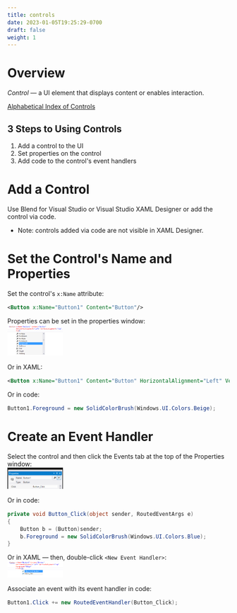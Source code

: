 ```yaml
---
title: controls
date: 2023-01-05T19:25:29-0700
draft: false
weight: 1
---
```

# Overview
*Control* — a UI element that displays content or enables interaction.

[Alphabetical Index of Controls](https://learn.microsoft.com/en-us/windows/apps/design/controls/#alphabetical-index)

## 3 Steps to Using Controls
1.  Add a control to the UI
2.  Set properties on the control
3.  Add code to the control's event handlers

# Add a Control
Use Blend for Visual Studio or Visual Studio XAML Designer or add the control via code.
- Note: controls added via code are not visible in XAML Designer.

# Set the Control's Name and Properties
Set the control's `x:Name` attribute:

```xml
<Button x:Name="Button1" Content="Button"/>
```

Properties can be set in the properties window:  
<img src="Controls-image1.png" width="25%" height="25%" alt="Intellisense in XAML part 1" />  

Or in XAML:
```xml
<Button x:Name="Button1" Content="Button" HorizontalAlignment="Left" VerticalAlignment="Top" Foreground="Beige"/>
```
Or in code:
```cs
Button1.Foreground = new SolidColorBrush(Windows.UI.Colors.Beige);
```

# Create an Event Handler
Select the control and then click the Events tab at the top of the Properties window:  
<img alt="A screenshot of an event handler." src="Controls-image2.png" width="25%" height="25%" />  

Or in code:
```cs
private void Button_Click(object sender, RoutedEventArgs e)
{
    Button b = (Button)sender;
    b.Foreground = new SolidColorBrush(Windows.UI.Colors.Blue);
}
```
Or in XAML — then, double-click `<New Event Handler>`:  
<img src="Controls-image3.png" width="25%" height="25%" alt="Intellisense for the click event" />

Associate an event with its event handler in code:
```cs
Button1.Click += new RoutedEventHandler(Button_Click);
```
